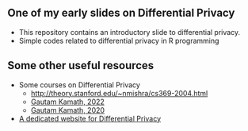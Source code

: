 ## One of my early slides on Differential Privacy
* This repository contains an introductory slide to differential privacy.
* Simple codes related to differential privacy in R programming
## Some other useful resources
* Some courses on Differential Privacy
  * http://theory.stanford.edu/~nmishra/cs369-2004.html
  * [Gautam Kamath, 2022](http://www.gautamkamath.com/courses/CS860-fa2022.html)
  * [Gautam Kamath, 2020](http://www.gautamkamath.com/CS860-fa2020.html)
* [A dedicated website for Differential Privacy](https://differentialprivacy.org/)
